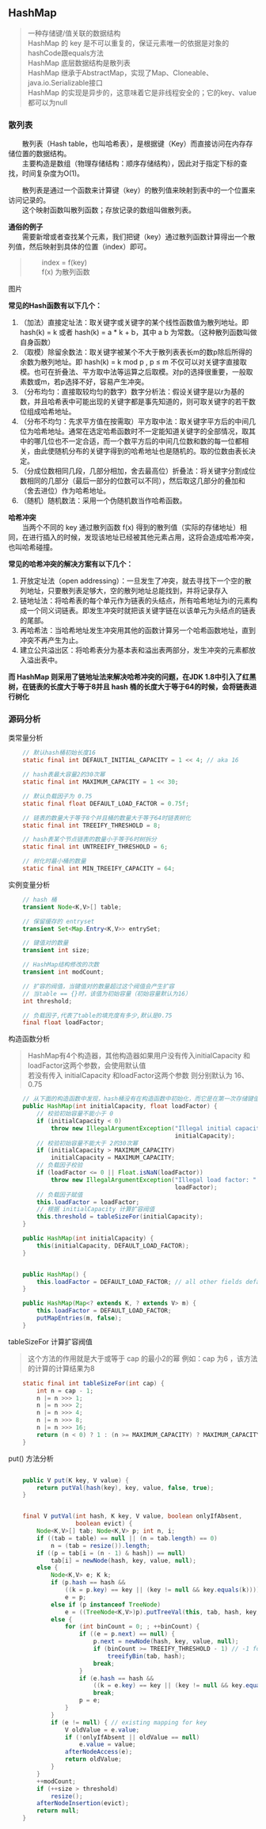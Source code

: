 ## HashMap

>一种存储键/值关联的数据结构  
>HashMap 的 key 是不可以重复的，保证元素唯一的依据是对象的hashCode跟equals方法  
>HashMap 底层数据结构是散列表  
>HashMap 继承于AbstractMap，实现了Map、Cloneable、java.io.Serializable接口  
>HashMap 的实现是异步的，这意味着它是非线程安全的；它的key、value都可以为null  

### 散列表
&emsp;&emsp;散列表（Hash table，也叫哈希表），是根据键（Key）而直接访问在内存存储位置的数据结构。  
&emsp;&emsp;主要构造是数组（物理存储结构：顺序存储结构），因此对于指定下标的查找，时间复杂度为O(1)。  

&emsp;&emsp;散列表是通过一个函数来计算键（key）的散列值来映射到表中的一个位置来访问记录的。  
&emsp;&emsp;这个映射函数叫散列函数；存放记录的数组叫做散列表。  

**通俗的例子**   
    &emsp;&emsp;需要新增或者查找某个元素，我们把键（key）通过散列函数计算得出一个散列值，然后映射到具体的位置（index）即可。   
>    &emsp;&emsp;index = f(key)    
>    &emsp;&emsp;f(x) 为散列函数    

图片    


**常见的Hash函数有以下几个：**   
1. （加法）直接定址法：取关键字或关键字的某个线性函数值为散列地址。即 hash(k) = k 或者 hash(k) = a * k + b，其中 a b 为常数。（这种散列函数叫做自身函数）
2. （取模）除留余数法：取关键字被某个不大于散列表表长m的数p除后所得的余数为散列地址。即  hash(k) = k mod p , p ≤ m 不仅可以对关键字直接取模。也可在折叠法、平方取中法等运算之后取模。对p的选择很重要，一般取素数或m，若p选择不好，容易产生冲突。
3. （分布均匀：直接取较均匀的数字）数字分析法：假设关键字是以r为基的数，并且哈希表中可能出现的关键字都是事先知道的，则可取关键字的若干数位组成哈希地址。
4. （分布不均匀：先求平方值在按需取）平方取中法：取关键字平方后的中间几位为哈希地址。通常在选定哈希函数时不一定能知道关键字的全部情况，取其中的哪几位也不一定合适，而一个数平方后的中间几位数和数的每一位都相关，由此使随机分布的关键字得到的哈希地址也是随机的。取的位数由表长决定。
5. （分成位数相同几段，几部分相加，舍去最高位）折叠法：将关键字分割成位数相同的几部分（最后一部分的位数可以不同），然后取这几部分的叠加和（舍去进位）作为哈希地址。
6. （随机）随机数法：采用一个伪随机数当作哈希函数。


**哈希冲突**  
&emsp;&emsp;当两个不同的 key 通过散列函数 f(x) 得到的散列值（实际的存储地址）相同，在进行插入的时候，发现该地址已经被其他元素占用，这将会造成哈希冲突，也叫哈希碰撞。
   
**常见的哈希冲突的解决方案有以下几个：**   
1. 开放定址法（open addressing）：一旦发生了冲突，就去寻找下一个空的散列地址，只要散列表足够大，空的散列地址总能找到，并将记录存入
2. 链地址法：将哈希表的每个单元作为链表的头结点，所有哈希地址为i的元素构成一个同义词链表。即发生冲突时就把该关键字链在以该单元为头结点的链表的尾部。
3. 再哈希法：当哈希地址发生冲突用其他的函数计算另一个哈希函数地址，直到冲突不再产生为止。
4. 建立公共溢出区：将哈希表分为基本表和溢出表两部分，发生冲突的元素都放入溢出表中。


**而 HashMap 则采用了链地址法来解决哈希冲突的问题，在JDK 1.8中引入了红黑树，在链表的长度大于等于8并且 hash 桶的长度大于等于64的时候，会将链表进行树化**



### 源码分析

类常量分析  
```java
    // 默认hash桶初始长度16
    static final int DEFAULT_INITIAL_CAPACITY = 1 << 4; // aka 16  

    // hash表最大容量2的30次幂
    static final int MAXIMUM_CAPACITY = 1 << 30;

    // 默认负载因子为 0.75
    static final float DEFAULT_LOAD_FACTOR = 0.75f;

    // 链表的数量大于等于8个并且桶的数量大于等于64时链表树化 
    static final int TREEIFY_THRESHOLD = 8;

    // hash表某个节点链表的数量小于等于6时树拆分
    static final int UNTREEIFY_THRESHOLD = 6;

    // 树化时最小桶的数量
    static final int MIN_TREEIFY_CAPACITY = 64;

```

实例变量分析
```java
    // hash 桶
    transient Node<K,V>[] table;

    // 保留缓存的 entryset
    transient Set<Map.Entry<K,V>> entrySet;

    // 键值对的数量
    transient int size;

    // HashMap结构修改的次数
    transient int modCount;

    // 扩容的阀值，当键值对的数量超过这个阀值会产生扩容
    // 当table == {}时，该值为初始容量（初始容量默认为16）
    int threshold;

    // 负载因子,代表了table的填充度有多少,默认是0.75
    final float loadFactor;

```

构造函数分析
> HashMap有4个构造器，其他构造器如果用户没有传入initialCapacity 和loadFactor这两个参数，会使用默认值  
> 若没有传入 initialCapacity 和loadFactor这两个参数 则分别默认为 16、0.75  
```java
    // 从下面的构造函数中发现，hash桶没有在构造函数中初始化，而它是在第一次存储键值对的时候才进行初始化
    public HashMap(int initialCapacity, float loadFactor) {
        // 校验初始容量不能小于 0
        if (initialCapacity < 0)
            throw new IllegalArgumentException("Illegal initial capacity: " +
                                               initialCapacity);
        // 校验初始容量不能大于 2的30次幂
        if (initialCapacity > MAXIMUM_CAPACITY)
            initialCapacity = MAXIMUM_CAPACITY;
        // 负载因子校验
        if (loadFactor <= 0 || Float.isNaN(loadFactor))
            throw new IllegalArgumentException("Illegal load factor: " +
                                               loadFactor);
        // 负载因子赋值
        this.loadFactor = loadFactor;
        // 根据 initialCapacity 计算扩容阀值
        this.threshold = tableSizeFor(initialCapacity);
    }

    public HashMap(int initialCapacity) {
        this(initialCapacity, DEFAULT_LOAD_FACTOR);
    }


    public HashMap() {
        this.loadFactor = DEFAULT_LOAD_FACTOR; // all other fields defaulted
    }

    public HashMap(Map<? extends K, ? extends V> m) {
        this.loadFactor = DEFAULT_LOAD_FACTOR;
        putMapEntries(m, false);
    }


```
tableSizeFor 计算扩容阀值
> 这个方法的作用就是大于或等于 cap 的最小2的幂
> 例如：cap 为6 ，该方法的计算的计算结果为8
```java
    static final int tableSizeFor(int cap) {
        int n = cap - 1;
        n |= n >>> 1;
        n |= n >>> 2;
        n |= n >>> 4;
        n |= n >>> 8;
        n |= n >>> 16;
        return (n < 0) ? 1 : (n >= MAXIMUM_CAPACITY) ? MAXIMUM_CAPACITY : n + 1;
    }

```


put() 方法分析
```java

    public V put(K key, V value) {
        return putVal(hash(key), key, value, false, true);
    }


    final V putVal(int hash, K key, V value, boolean onlyIfAbsent,
                   boolean evict) {
        Node<K,V>[] tab; Node<K,V> p; int n, i;
        if ((tab = table) == null || (n = tab.length) == 0)
            n = (tab = resize()).length;
        if ((p = tab[i = (n - 1) & hash]) == null)
            tab[i] = newNode(hash, key, value, null);
        else {
            Node<K,V> e; K k;
            if (p.hash == hash &&
                ((k = p.key) == key || (key != null && key.equals(k))))
                e = p;
            else if (p instanceof TreeNode)
                e = ((TreeNode<K,V>)p).putTreeVal(this, tab, hash, key, value);
            else {
                for (int binCount = 0; ; ++binCount) {
                    if ((e = p.next) == null) {
                        p.next = newNode(hash, key, value, null);
                        if (binCount >= TREEIFY_THRESHOLD - 1) // -1 for 1st
                            treeifyBin(tab, hash);
                        break;
                    }
                    if (e.hash == hash &&
                        ((k = e.key) == key || (key != null && key.equals(k))))
                        break;
                    p = e;
                }
            }
            if (e != null) { // existing mapping for key
                V oldValue = e.value;
                if (!onlyIfAbsent || oldValue == null)
                    e.value = value;
                afterNodeAccess(e);
                return oldValue;
            }
        }
        ++modCount;
        if (++size > threshold)
            resize();
        afterNodeInsertion(evict);
        return null;
    }


```




